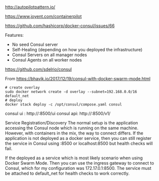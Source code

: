 
http://autopilotpattern.io/

https://www.joyent.com/containerpilot

https://github.com/hashicorp/docker-consul/issues/66


Features:
- No seed Consul server
- Self-Healing (depending on how you deployed the infrastructure)
- Consul Servers on all manager nodes
- Consul Agents on all worker nodes


https://github.com/sdelrio/consul


From https://bhavik.io/2017/12/19/consul-with-docker-swarm-mode.html

```
# create overlay
sudo docker network create -d overlay --subnet=192.168.0.0/16 default_net
# deploy
docker stack deploy -c /opt/consul/compose.yaml consul
```

consul ui : http://<manager-ip>:8500/ui
consul api: http://<node-ip>:8500/v1/

Service Registration/Discovery
The normal setup is the application accessing the Consul node which is running on the same machine. However, with containers in the mix, the way to connect differs. If the application is not deployed as a docker service, then you can still register the service in Consul using <node-ip>:8500 or localhost:8500 but health checks will fail.

If the deployed as a service which is most likely scenario when using Docker Swarm Mode. Then you can use the ingress gateway to connect to Consul, which for my configuration was 172.17.0.1:8500. The service must be attached to default_net for health checks to work correctly.
